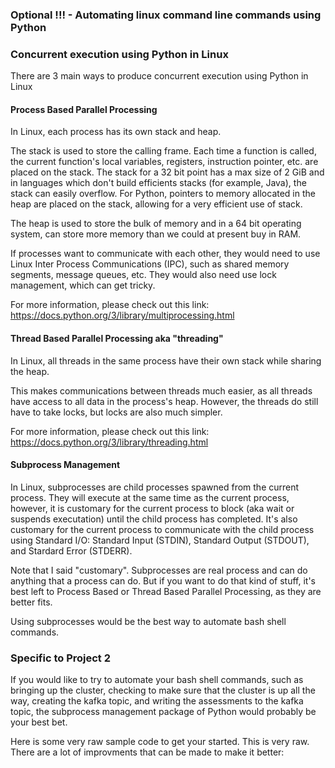 ### Optional !!! - Automating linux command line commands using Python

### Concurrent execution using Python in Linux

There are 3 main ways to produce concurrent execution using Python in Linux

#### Process Based Parallel Processing

In Linux, each process has its own stack and heap.  

The stack is used to store the calling frame.  Each time a function is called, the current function's local variables, registers, instruction pointer, etc. are placed on the stack.  The stack for a 32 bit point has a max size of 2 GiB and in languages which don't build efficients stacks (for example, Java), the stack can easily overflow.  For Python, pointers to memory allocated in the heap are placed on the stack, allowing for a very efficient use of stack.

The heap is used to store the bulk of memory and in a 64 bit operating system, can store more memory than we could at present buy in RAM.  

If processes want to communicate with each other, they would need to use Linux Inter Process Communications (IPC), such as shared memory segments, message queues, etc.  They would also need use lock management, which can get tricky.

For more information, please check out this link:
https://docs.python.org/3/library/multiprocessing.html

#### Thread Based Parallel Processing aka "threading"

In Linux, all threads in the same process have their own stack while sharing the heap.

This makes communications between threads much easier, as all threads have access to all data in the process's heap.  However, the threads do still have to take locks, but locks are also much simpler.

For more information, please check out this link:
https://docs.python.org/3/library/threading.html

#### Subprocess Management  

In Linux, subprocesses are child processes spawned from the current process.  They will execute at the same time as the current process, however, it is customary for the current process to block (aka wait or suspends executation) until the child process has completed.  It's also customary for the current process to communicate with the child process using Standard I/O: Standard Input (STDIN), Standard Output (STDOUT), and Stardard Error (STDERR).

Note that I said "customary".  Subprocesses are real process and can do anything that a process can do.  But if you want to do that kind of stuff, it's best left to Process Based or Thread Based Parallel Processing, as they are better fits.

Using subprocesses would be the best way to automate bash shell commands. 

### Specific to Project 2

If you would like to try to automate your bash shell commands, such as bringing up the cluster, checking to make sure that the cluster is up all the way, creating the kafka topic, and writing the assessments to the kafka topic, the subprocess management package of Python would probably be your best bet.

Here is some very raw sample code to get your started.  This is very raw.  There are a lot of improvments that can be made to make it better:



